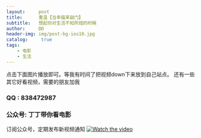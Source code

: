 ```yaml
---
layout:     post
title:      重温【当幸福来敲门】
subtitle:   想起你对生活不知所措的时候
author:     DD
header-img: img/post-bg-ios10.jpg
catalog: 	 true
tags:
    - 电影
    - 生活
---
```


点击下面图片播放即可。等我有时间了把视频down下来放到自己站点。 还有一些其它好看视频，需要的朋友加我

### QQ : 838472987
### 公众号: 丁丁带你看电影
 订阅公众号，定期发布新视频通知
[![Watch the video](https://yabaowang.github.io/img/post_dianying_xingfu.png)](https://v.youku.com/v_show/id_XNDM4NTc3OTM2.html?spm=a2h0k.11417342.soresults.dplaybutton)

